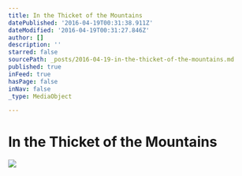 ```yaml
---
title: In the Thicket of the Mountains
datePublished: '2016-04-19T00:31:38.911Z'
dateModified: '2016-04-19T00:31:27.846Z'
author: []
description: ''
starred: false
sourcePath: _posts/2016-04-19-in-the-thicket-of-the-mountains.md
published: true
inFeed: true
hasPage: false
inNav: false
_type: MediaObject

---
```

# In the Thicket of the Mountains
![](https://the-grid-user-content.s3-us-west-2.amazonaws.com/95e3e102-985f-4b28-9e71-d600e20f5288.jpg)